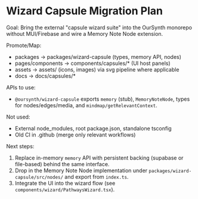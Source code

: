 # Wizard Capsule Migration Plan

Goal: Bring the external "capsule wizard suite" into the OurSynth monorepo without MUI/Firebase and wire a Memory Note Node extension.

Promote/Map:

- packages → packages/wizard-capsule (types, memory API, nodes)
- pages/components → components/capsules/* (UI host panels)
- assets → assets/ (icons, images) via svg pipeline where applicable
- docs → docs/capsules/*

APIs to use:

- `@oursynth/wizard-capsule` exports `memory` (stub), `MemoryNoteNode`, types for nodes/edges/media, and `mindmap/getRelevantContext`.

Not used:

- External node_modules, root package.json, standalone tsconfig
- Old CI in .github (merge only relevant workflows)

Next steps:

1. Replace in-memory `memory` API with persistent backing (supabase or file-based) behind the same interface.
2. Drop in the Memory Note Node implementation under `packages/wizard-capsule/src/nodes/` and export from `index.ts`.
3. Integrate the UI into the wizard flow (see `components/wizard/PathwaysWizard.tsx`).
